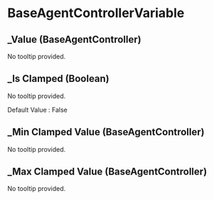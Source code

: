 # BaseAgentControllerVariable

## _Value (BaseAgentController)

No tooltip provided.


## _Is Clamped (Boolean)

No tooltip provided.

Default Value     : False


## _Min Clamped Value (BaseAgentController)

No tooltip provided.


## _Max Clamped Value (BaseAgentController)

No tooltip provided.

